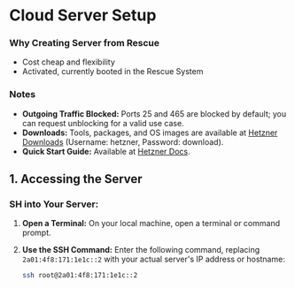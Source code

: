 # Cloud Server Setup

### Why Creating Server from Rescue

- Cost cheap and flexibility
- Activated, currently booted in the Rescue System

### Notes

- **Outgoing Traffic Blocked:** Ports 25 and 465 are blocked by default; you can request unblocking for a valid use case.
- **Downloads:** Tools, packages, and OS images are available at [Hetzner Downloads](https://download.hetzner.com) (Username: hetzner, Password: download).
- **Quick Start Guide:** Available at [Hetzner Docs](https://docs.hetzner.com).

## 1. Accessing the Server

### SH into Your Server:

1. **Open a Terminal:**
   On your local machine, open a terminal or command prompt.

2. **Use the SSH Command:**
   Enter the following command, replacing `2a01:4f8:171:1e1c::2` with your actual server's IP address or hostname:

   ```bash
   ssh root@2a01:4f8:171:1e1c::2
